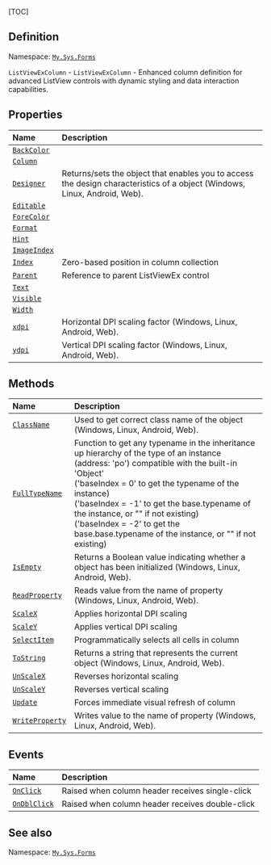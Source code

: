 [TOC]
## Definition
Namespace: [`My.Sys.Forms`](My.Sys.Forms.md)

`ListViewExColumn` - `ListViewExColumn` - Enhanced column definition for advanced ListView controls with dynamic styling and data interaction capabilities.

## Properties
|Name|Description|
| :------------ | :------------ |
|[`BackColor`]("ListViewExColumn.BackColor.md")||
|[`Column`]("ListViewExColumn.Column.md")||
|[`Designer`]("My.Sys.Object.Designer.md")|Returns/sets the object that enables you to access the design characteristics of a object (Windows, Linux, Android, Web).|
|[`Editable`]("ListViewExColumn.Editable.md")||
|[`ForeColor`]("ListViewExColumn.ForeColor.md")||
|[`Format`]("ListViewExColumn.Format.md")||
|[`Hint`]("ListViewExColumn.Hint.md")||
|[`ImageIndex`]("ListViewExColumn.ImageIndex.md")||
|[`Index`]("ListViewExColumn.Index.md")|Zero-based position in column collection|
|[`Parent`]("ListViewExColumn.Parent.md")|Reference to parent ListViewEx control|
|[`Text`]("ListViewExColumn.Text.md")||
|[`Visible`]("ListViewExColumn.Visible.md")||
|[`Width`]("ListViewExColumn.Width.md")||
|[`xdpi`]("My.Sys.Object.xdpi.md")|Horizontal DPI scaling factor (Windows, Linux, Android, Web).|
|[`ydpi`]("My.Sys.Object.ydpi.md")|Vertical DPI scaling factor (Windows, Linux, Android, Web).|

## Methods
|Name|Description|
| :------------ | :------------ |
|[`ClassName`]("My.Sys.Object.ClassName.md")|Used to get correct class name of the object (Windows, Linux, Android, Web).|
|[`FullTypeName`]("My.Sys.Object.FullTypeName.md")|Function to get any typename in the inheritance up hierarchy of the type of an instance (address: 'po') compatible with the built-in 'Object' <br>  ('baseIndex =  0' to get the typename of the instance) <br>  ('baseIndex = -1' to get the base.typename of the instance, or "" if not existing) <br>  ('baseIndex = -2' to get the base.base.typename of the instance, or "" if not existing)|
|[`IsEmpty`]("My.Sys.Object.IsEmpty.md")|Returns a Boolean value indicating whether a object has been initialized (Windows, Linux, Android, Web).|
|[`ReadProperty`]("My.Sys.Object.ReadProperty.md")|Reads value from the name of property (Windows, Linux, Android, Web).|
|[`ScaleX`]("My.Sys.Object.ScaleX.md")|Applies horizontal DPI scaling|
|[`ScaleY`]("My.Sys.Object.ScaleY.md")|Applies vertical DPI scaling|
|[`SelectItem`]("ListViewExColumn.SelectItem.md")|Programmatically selects all cells in column|
|[`ToString`]("My.Sys.Object.ToString.md")|Returns a string that represents the current object (Windows, Linux, Android, Web).|
|[`UnScaleX`]("My.Sys.Object.UnScaleX.md")|Reverses horizontal scaling|
|[`UnScaleY`]("My.Sys.Object.UnScaleY.md")|Reverses vertical scaling|
|[`Update`]("ListViewExColumn.Update.md")|Forces immediate visual refresh of column|
|[`WriteProperty`]("My.Sys.Object.WriteProperty.md")|Writes value to the name of property (Windows, Linux, Android, Web).|
## Events
|Name|Description|
| :------------ | :------------ |
|[`OnClick`]("ListViewExColumn.OnClick.md") |Raised when column header receives single-click|
|[`OnDblClick`]("ListViewExColumn.OnDblClick.md") |Raised when column header receives double-click|
## See also
Namespace: [`My.Sys.Forms`](My.Sys.Forms.md)
